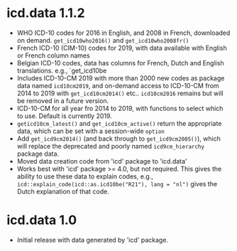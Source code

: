 # icd.data 1.1.2

* WHO ICD-10 codes for 2016 in English, and 2008 in French, downloaded on demand. `get_icd10who2016()` and `get_icd10who2008fr()`
* French ICD-10 (CIM-10) codes for 2019, with data available with English or French column names
* Belgian ICD-10 codes, data has columns for French, Dutch and English translations. e.g., `get_icd10be
* Includes ICD-10-CM 2019 with more than 2000 new codes as package data named `icd10cm2019`, and on-demand access to ICD-10-CM from 2014 to 2019 with `get_icd10cm2014()` etc.. `icd10cm2016` remains but will be removed in a future version.
* ICD-10-CM for all year fro 2014 to 2019, with functions to select which to use. Default is currently 2019.
* `geticd10cm_latest()` and `get_icd10cm_active()` return the appropriate data, which can be set with a session-wide `option`
* Add `get_icd9cm2014()` (and back through to `get_icd9cm2005()`), which will replace the deprecated and poorly named `icd9cm_hierarchy` package data.
* Moved data creation code from 'icd' package to 'icd.data'
* Works best with 'icd' package >= 4.0, but not required. This gives the ability to use these data to explain codes, e.g., `icd::explain_code(icd::as.icd10be("R21"), lang = "nl")` gives the Dutch explanation of that code.

# icd.data 1.0

* Initial release with data generated by 'icd' package.
